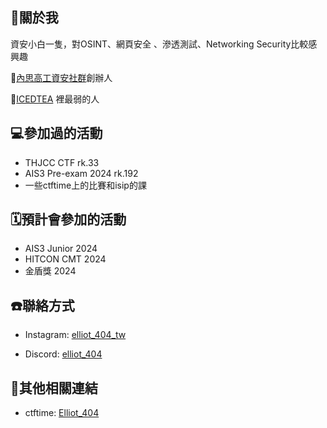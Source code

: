 ## 🤡關於我
資安小白一隻，對OSINT、網頁安全 
、滲透測試、Networking Security比較感興趣

🏫[內思高工資安社群](https://www.instagram.com/savs_hacker/)創辦人

🚩[ICEDTEA](https://ctftime.org/team/303514) 裡最弱的人

## 💻參加過的活動
- THJCC CTF rk.33
- AIS3 Pre-exam 2024 rk.192
- 一些ctftime上的比賽和isip的課

## 🗓預計會參加的活動
- AIS3 Junior 2024
- HITCON CMT 2024
- 金盾獎 2024

## ☎️聯絡方式
- Instagram: [elliot_404_tw](https://www.instagram.com/elliot_404_tw/)

- Discord: [elliot_404](https://discord.com/users/628939416693506049)

## 🔗其他相關連結
- ctftime: [Elliot_404](https://ctftime.org/user/191615)
